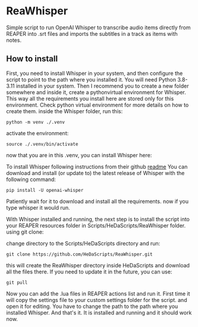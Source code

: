 # ReaWhisper

Simple script to run OpenAI Whisper to transcribe audio items directly from REAPER into .srt files and imports the subtitles in a track as items with notes. 

## How to install

First, you need to install Whisper in your system, and then configure the script to point to the path where you installed it. 
You will need Python 3.8-3.11 installed in your system.
Then I recommend you to create a new folder somewhere and inside it, create a pythonvirtual environment for Whisper. This way all the requirements you install here are stored only for this environment. Check python virtual environment for more details on how to create them.
inside the Whisper folder, run this:
    
    python -m venv ./.venv

activate the environment:

    source ./.venv/bin/activate

now that you are in this .venv, you can install Whisper here:

To install Whisper following instructions from their github [readme](https://github.com/openai/whisper/blob/main/README.md)
You can download and install (or update to) the latest release of Whisper with the following command:

    pip install -U openai-whisper

Patiently wait for it to download and install all the requirements. 
now if you type whisper it would run. 

With Whisper installed and running, the next step is to install the script into your REAPER resources folder in Scripts/HeDaScripts/ReaWhisper folder. using git clone:

change directory to the Scripts/HeDaScripts directory
and run:

    git clone https://github.com/HeDaScripts/ReaWhisper.git

this will create the ReaWhisper directory inside HeDaScripts and download all the files there. 
If you need to update it in the future, you can use:

    git pull

Now you can add the .lua files in REAPER actions list and run it. First time it will copy the settings file to your custom settings folder for the script. and open it for editing. You have to change the path to the path where you installed Whisper. And that's it. It is installed and running and it should work now.


